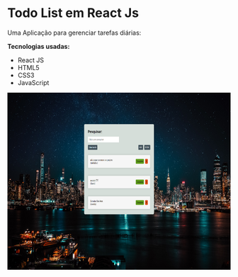 # Todo List em React Js

<p>Uma Aplicação para gerenciar tarefas diárias:</p>
<strong>Tecnologias usadas:</strong>
<ul>
  <li>React JS</li>
  <li>HTML5</li>
  <li>CSS3</li>
  <li>JavaScript</li>
</ul>
<img width= 650 height=400 src="https://github.com/eduardolima002/todoList-React/blob/main/imagens/todoList.png">

